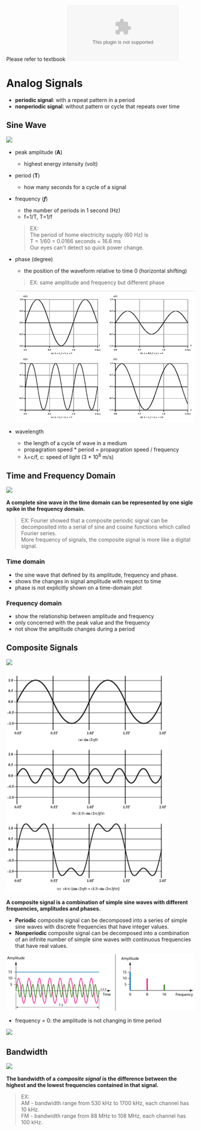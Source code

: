Please refer to textbook ![chapter 3](https://github.com/cnchenpu/data-comm/blob/master/ppt/Ch3-Forouzan.ppt)

# Analog Signals
- __periodic signal__: with a repeat pattern in a period
- __nonperiodic signal__: without pattern or cycle that repeats over time

## Sine Wave
![](fig/sine-wave.png)

- peak amplitude (__A__) 
    - highest energy intensity (volt)
- period (__T__) 
    - how many seconds for a cycle of a signal
- frequency (___f___)
    - the number of periods in 1 second (Hz)
    - f=1/T, T=1/f
    > EX: <br>
    > The period of home electricity supply (60 Hz) is <br>
    > T = 1/60 = 0.0166 seconds = 16.6 ms <br>
    > Our eyes can't detect so quick power change.
- phase (degree)
    - the position of the waveform relative to time 0 (horizontal shifting)
    > EX: same amplitude and frequency but different phase
    
    ![](fig/sine-wave-2.png)
    
- wavelength 
    - the length of a cycle of wave in a medium
    - propagration speed * period = propagration speed / frequency
    - &lambda;=c/f, c: speed of light (3 * 10<sup>8</sup> m/s)

## Time and Frequency Domain
![](fig/time-freq-domain.png)

__A complete sine wave in the time domain can be represented by one sigle spike in the frequency domain.__

> EX: Fourier showed that a composite periodic signal can be decomposited into a serial of sine and cosine functions which called Fourier series. <br>
> More frequency of signals, the composite signal is more like a digital signal.

### Time domain 
- the sine wave that defined by its amplitude, frequency and phase.
- shows the changes in signal amplitude with respect to time
- phase is not explicitly shown on a time-domain plot

### Frequency domain
- show the relationship between amplitude and frequency
- only concerned with the peak value and the frequency
- not show the amplitude changes during a period

## Composite Signals
![](fig/composite-signal.png)

![](fig/sine-wave-3.png)

__A composite signal is a combination of simple sine waves with different frequencies, amplitudes and phases.__
- __Periodic__ composite signal can be decomposed into a series of simple sine waves with discrete frequencies that have integer values.
- __Nonperiodic__ composite signal can be decomposed into a combination of an infinite number of simple sine waves with continuous frequencies that have real values.

![](fig/time-freq-domain-2.png)

- frequency = 0: the amplitude is not changing in time period

![](fig/time-freq-domain-3.png)

## Bandwidth
![](fig/bandwidth.png)

__The bandwidth of a__ ___composite signal___ __is the difference between the highest and the lowest frequencies contained in that signal.__

> EX: <br>
> AM - bandwidth range from 530 kHz to 1700 kHz, each channel has 10 kHz. <br>
> FM - bandwidth range from 88 MHz to 108 MHz, each channel has 100 kHz.

